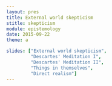```yaml
---
layout: pres
title: External world skepticism
stitle: skepticism
module: epistemology
date: 2015-09-22
theme: a

slides: ["External world skepticism",
         "Descartes' Meditation I",
         "Descartes' Meditation II",
         "Things in themselves",
         "Direct realism"]
---
```

